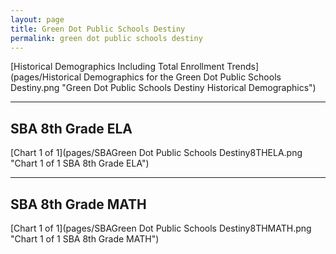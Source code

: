 ```yaml
---
layout: page
title: Green Dot Public Schools Destiny
permalink: green dot public schools destiny
---
```



[Historical Demographics Including Total Enrollment Trends](pages/Historical Demographics for the Green Dot Public Schools Destiny.png "Green Dot Public Schools Destiny Historical Demographics")

___

## SBA 8th Grade ELA

[Chart 1 of 1](pages/SBAGreen Dot Public Schools Destiny8THELA.png "Chart 1 of 1 SBA 8th Grade ELA")


___

## SBA 8th Grade MATH

[Chart 1 of 1](pages/SBAGreen Dot Public Schools Destiny8THMATH.png "Chart 1 of 1 SBA 8th Grade MATH")

